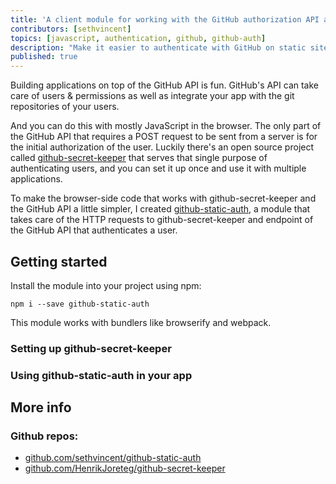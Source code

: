 ```yaml
---
title: 'A client module for working with the GitHub authorization API and github-secret-keeper'
contributors: [sethvincent]
topics: [javascript, authentication, github, github-auth]
description: "Make it easier to authenticate with GitHub on static sites."
published: true
---
```


Building applications on top of the GitHub API is fun. GitHub's API can take care of users & permissions as well as integrate your app with the git repositories of your users.

And you can do this with mostly JavaScript in the browser. The only part of the GitHub API that requires a POST request to be sent from a server is for the initial authorization of the user. Luckily there's an open source project called [github-secret-keeper](https://github.com/HenrikJoreteg/github-secret-keeper) that serves that single purpose of authenticating users, and you can set it up once and use it with multiple applications.

To make the browser-side code that works with github-secret-keeper and the GitHub API a little simpler, I created [github-static-auth](https://github.com/sethvincent/github-static-auth), a module that takes care of the HTTP requests to github-secret-keeper and endpoint of the GitHub API that authenticates a user.

## Getting started

Install the module into your project using npm:

```
npm i --save github-static-auth
```

This module works with bundlers like browserify and webpack.

### Setting up github-secret-keeper

### Using github-static-auth in your app

## More info

### Github repos:
- [github.com/sethvincent/github-static-auth](https://github.com/sethvincent/github-static-auth)
- [github.com/HenrikJoreteg/github-secret-keeper](https://github.com/HenrikJoreteg/github-secret-keeper)
